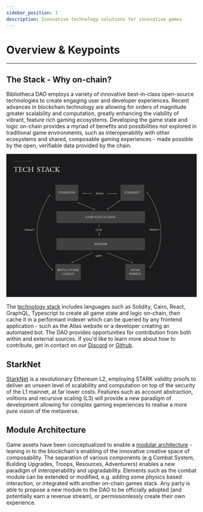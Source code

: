 ```yaml
---
sidebar_position: 1
description: Innovative technology solutions for innovative games
---
```


# Overview & Keypoints

---

## The Stack - Why on-chain?
Bibliotheca DAO employs a variety of innovative best-in-class open-source technologies to create engaging user and developer experiences. Recent advances in blockchain technology are allowing for orders of magnitude greater scalability and computation, greatly enhancing the viability of vibrant, feature rich gaming ecosystems. Developing the game state and logic on-chain provides a myriad of benefits and possibilities not explored in traditional game environments, such as interoperability with other ecosystems and shared, composable gaming experiences - made possible by the open, verifiable data provided by the chain.

![Stack](/static/img/stack.png)

The [technology stack](./the-stack.md) includes languages such as Solidity, Cairo, React, GraphQL, Typescript to create all game state and logic on-chain, then cache it in a performant indexer which can be queried by any frontend application - such as the Atlas website or a developer creating an automated bot. The DAO provides opportunities for contribution from both within and external sources. If you'd like to learn more about how to contribute, get in contact on our [Discord](https://discord.gg/qjXNx4Htas) or [Github](https://github.com/BibliothecaForAdventurers/).

## StarkNet
[StarkNet](./starknet.md) is a revolutionary Ethereum L2, employing STARK validity proofs to deliver an unseen level of scalability and computation on top of the security of the L1 mainnet, at far lower costs. Features such as account abstraction, volitions and recursive scaling (L3) will provide a new paradigm of development allowing for complex gaming experiences to realise a more pure vision of the metaverse.

## Module Architecture
Game assets have been conceptualized to enable a [modular architecture](./module-architecture.md) - leaning in to the blockchain's enabling of the innovative creative space of composability. The separation of various components (e.g Combat System, Building Upgrades, Troops, Resources, Adventurers) enables a new paradigm of interoperability and upgradability. Elements such as the combat module can be extended or modified, e.g. adding some physics based interaction, or integrated with another on-chain games stack. Any party is able to propose a new module to the DAO to be officially adopted (and potentially earn a revenue stream), or permissionlessly create their own experience.




